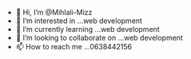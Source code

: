 - 👋 Hi, I’m @Mihlali-Mizz
- 👀 I’m interested in ...web development 
- 🌱 I’m currently learning ...web development 
- 💞️ I’m looking to collaborate on ...web development
- 📫 How to reach me ...0638442156 

<!---
Mihlali-Mizz/Mihlali-Mizz is a ✨ special ✨ repository because its `README.md` (this file) appears on your GitHub profile.
You can click the Preview link to take a look at your changes.
--->
<h1></h1>
